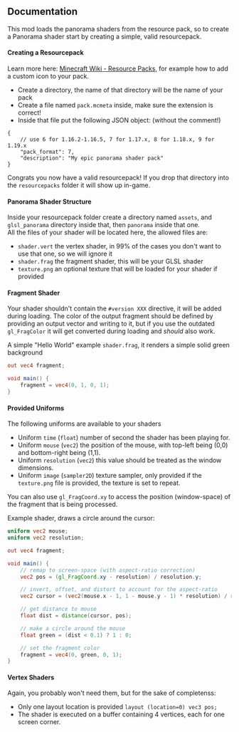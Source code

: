 ## Documentation
This mod loads the panorama shaders from the resource pack, so to create a Panorama shader start
by creating a simple, valid resourcepack.

#### Creating a Resourcepack
Learn more here: [Minecraft Wiki - Resource Packs](https://minecraft.fandom.com/wiki/Resource_Pack#Folder_structure]),
for example how to add a custom icon to your pack.

- Create a directory, the name of that directory will be the name of your pack
- Create a file named `pack.mcmeta` inside, make sure the extension is correct!
- Inside that file put the following JSON object: (without the comment!)
```json5
{
    // use 6 for 1.16.2-1.16.5, 7 for 1.17.x, 8 for 1.18.x, 9 for 1.19.x
    "pack_format": 7,
    "description": "My epic panorama shader pack"
}
```
Congrats you now have a valid resourcepack! If you drop that directory into the `resourcepacks` 
folder it will show up in-game.

#### Panorama Shader Structure
Inside your resourcepack folder create a directory named `assets`, 
and `glsl_panorama` directory inside that, then `panorama` inside that one.  
All the files of your shader will be located here, the allowed files are:
- `shader.vert` the vertex shader, in 99% of the cases you don't want to use that one, so we will ignore it
- `shader.frag` the fragment shader, this will be your GLSL shader
- `texture.png` an optional texture that will be loaded for your shader if provided

#### Fragment Shader
Your shader shouldn't contain the `#version XXX` directive, it will be added during loading.
The color of the output fragment should be defined by providing an output vector and writing to it,
but if you use the outdated `gl_FragColor` it will get converted during loading and _should_ also work.

A simple "Hello World" example `shader.frag`, it renders a simple solid green background
```glsl
out vec4 fragment;

void main() {
    fragment = vec4(0, 1, 0, 1);
}
```

#### Provided Uniforms
The following uniforms are available to your shaders
- Uniform `time` (`float`) number of second the shader has been playing for.
- Uniform `mouse` (`vec2`) the position of the mouse, with top-left being (0,0) and bottom-right being (1,1).
- Uniform `resolution` (`vec2`) this value should be treated as the window dimensions. 
- Uniform `image` (`sampler2D`) texture sampler, only provided if the `texture.png` file is provided, the texture is set to repeat.  

You can also use `gl_FragCoord.xy` to access the position (window-space) of the fragment that is being processed.

Example shader, draws a circle around the cursor:
```glsl
uniform vec2 mouse;
uniform vec2 resolution;

out vec4 fragment;

void main() {
    // remap to screen-space (with aspect-ratio correction)
    vec2 pos = (gl_FragCoord.xy - resolution) / resolution.y;

    // invert, offset, and distort to account for the aspect-ratio
    vec2 cursor = (vec2(mouse.x - 1, 1 - mouse.y - 1) * resolution) / resolution.y;

    // get distance to mouse
    float dist = distance(cursor, pos);

    // make a circle around the mouse
    float green = (dist < 0.1) ? 1 : 0;

    // set the fragment color
    fragment = vec4(0, green, 0, 1);
}
```

#### Vertex Shaders
Again, you probably won't need them, but for the sake of completenss: 
- Only one layout location is provided `layout (location=0) vec3 pos;` 
- The shader is executed on a buffer containing 4 vertices, each for one screen corner.
